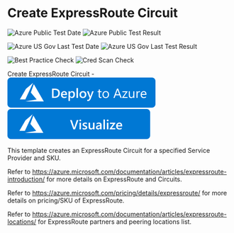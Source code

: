 # Create ExpressRoute Circuit

![Azure Public Test Date](https://azurequickstartsservice.blob.core.windows.net/badges/101-expressroute-circuit-create/PublicLastTestDate.svg)
![Azure Public Test Result](https://azurequickstartsservice.blob.core.windows.net/badges/101-expressroute-circuit-create/PublicDeployment.svg)

![Azure US Gov Last Test Date](https://azurequickstartsservice.blob.core.windows.net/badges/101-expressroute-circuit-create/FairfaxLastTestDate.svg)
![Azure US Gov Last Test Result](https://azurequickstartsservice.blob.core.windows.net/badges/101-expressroute-circuit-create/FairfaxDeployment.svg)

![Best Practice Check](https://azurequickstartsservice.blob.core.windows.net/badges/101-expressroute-circuit-create/BestPracticeResult.svg)
![Cred Scan Check](https://azurequickstartsservice.blob.core.windows.net/badges/101-expressroute-circuit-create/CredScanResult.svg)

Create ExpressRoute Circuit  - [![Deploy To Azure](https://raw.githubusercontent.com/Azure/azure-quickstart-templates/master/1-CONTRIBUTION-GUIDE/images/deploytoazure.svg?sanitize=true)](https://portal.azure.com/#create/Microsoft.Template/uri/https%3A%2F%2Fraw.githubusercontent.com%2FAzure%2Fazure-quickstart-templates%2Fmaster%2F101-expressroute-circuit-create%2Fazuredeploy.json)  [![Visualize](https://raw.githubusercontent.com/Azure/azure-quickstart-templates/master/1-CONTRIBUTION-GUIDE/images/visualizebutton.svg?sanitize=true)](http://armviz.io/#/?load=https%3A%2F%2Fraw.githubusercontent.com%2FAzure%2Fazure-quickstart-templates%2Fmaster%2F101-expressroute-circuit-create%2Fazuredeploy.json)

This template creates an ExpressRoute Circuit for a specified Service Provider and SKU.

Refer to https://azure.microsoft.com/documentation/articles/expressroute-introduction/ for more details on ExpressRoute and Circuits.

Refer to https://azure.microsoft.com/pricing/details/expressroute/ for more details on pricing/SKU of ExpressRoute.

Refer to https://azure.microsoft.com/documentation/articles/expressroute-locations/ for ExpressRoute partners and peering locations list.


